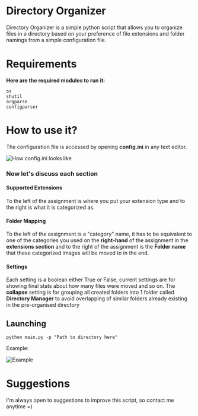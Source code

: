 # Directory Organizer

Directory Organizer is a simple python script that allows you to organize files in a directory based on your preference of file extensions and folder namings from a simple configuration file.


# Requirements

**Here are the required modules to run it:**

    os
    shutil
    argparse
    configparser

# How to use it?

The configuration file is accessed by opening **config.ini** in any text editor.

![How config.ini looks like](https://i.ibb.co/k5hmnNV/Screenshot-815.png)

### Now let's discuss each section
#### Supported Extensions
To the left of the assignment is where you put your extension type and to the right is what it is categorized as.
#### Folder Mapping
To the left of the assignment is a "category" name, it has to be equivalent to one of the categories you used on the **right-hand** of the assignment in the **extensions section** and to the right of the assignment is the **Folder name** that these categorized images will be moved to in the end.
#### Settings
Each setting is a boolean either True or False, current settings are for showing final stats about how many files were moved and so on. The **collapse** setting is for grouping all created folders into 1 folder called **Directory Manager** to avoid overlapping of similar folders already existing in the pre-organised directory

## Launching

    python main.py -p "Path to directory here"
    
   Example:
   
   ![Example](https://i.ibb.co/wJJgQTf/Screenshot-816.png)


# Suggestions

I'm always open to suggestions to improve this script, so contact me anytime =)
